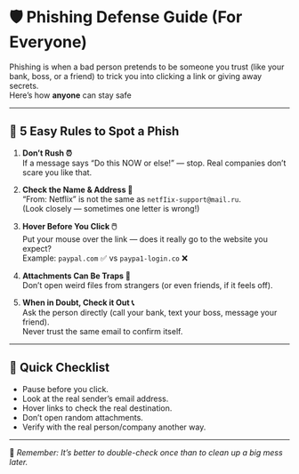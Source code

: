# 🛡️ Phishing Defense Guide (For Everyone)

Phishing is when a bad person pretends to be someone you trust (like your bank, boss, or a friend) to trick you into clicking a link or giving away secrets.  
Here’s how **anyone** can stay safe  

---

## 🚩 5 Easy Rules to Spot a Phish

1. **Don’t Rush ⏰**  
   If a message says “Do this NOW or else!” — stop. Real companies don’t scare you like that.  

2. **Check the Name & Address 👀**  
   “From: Netflix” is not the same as `netfIix-support@mail.ru`.  
   (Look closely — sometimes one letter is wrong!)  

3. **Hover Before You Click 🖱️**  
   Put your mouse over the link — does it really go to the website you expect?  
   Example: `paypal.com` ✅ vs `paypa1-login.co` ❌  

4. **Attachments Can Be Traps 📎**  
   Don’t open weird files from strangers (or even friends, if it feels off).  

5. **When in Doubt, Check it Out 📞**  
   Ask the person directly (call your bank, text your boss, message your friend).  
   Never trust the same email to confirm itself.  

---

## 📝 Quick Checklist
- Pause before you click.  
- Look at the real sender’s email address.  
- Hover links to check the real destination.  
- Don’t open random attachments.  
- Verify with the real person/company another way.  

---

📌 *Remember: It’s better to double-check once than to clean up a big mess later.*  
